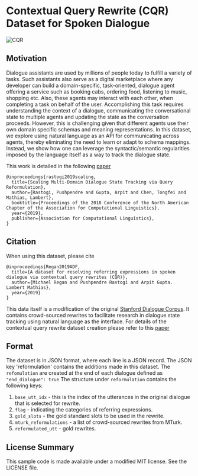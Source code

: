 # Contextual Query Rewrite (CQR) Dataset for Spoken Dialogue

![CQR](https://github.com/alexa/alexa-dataset-contextual-query-rewrite/blob/master/dialog2-crop.png)

## Motivation
Dialogue assistants are used by millions of people today to fulfill a variety of tasks.  Such assistants also serve as a digital marketplace where any developer can build a domain-specific, task-oriented, dialogue agent offering a service such as booking cabs, ordering food, listening to music, shopping etc. Also, these agents may interact with each other, when completing a task on behalf of the user. Accomplishing this task requires understanding the context of a dialogue, communicating the conversational state to multiple agents and updating the state as the conversation proceeds. However, this is challenging given that different agents use their own domain specific schemas and meaning representations. In this dataset, we explore using natural language as an API for communicating across agents, thereby eliminating the need to learn or adapt to schema mappings. Instead, we show how one can leverage the syntactic/semantic regularities imposed by the language itself as a way to track the dialogue state. 

This work is detailed in the following [paper](https://arxiv.org/pdf/1903.05164.pdf)
```shell
@inproceedings{rastogi2019scaling,
  title={Scaling Multi-Domain Dialogue State Tracking via Query Reformulation},
  author={Rastogi, Pushpendre and Gupta, Arpit and Chen, Tongfei and Mathias, Lambert},
  booktitle={Proceedings of the 2018 Conference of the North American Chapter of the Association for Computational Linguistics},
  year={2019},
  publisher={Association for Computational Linguistics},
}
```

## Citation
When using this dataset, please cite
```shell
@inproceedings{Regan2019ADF,
  title={A dataset for resolving referring expressions in spoken dialogue via contextual query rewrites (CQR)},
  author={Michael Regan and Pushpendre Rastogi and Arpit Gupta. Lambert Mathias},
  year={2019}
}
```

This data itself is a modification of the original [Stanford Dialogue Corpus](https://nlp.stanford.edu/blog/a-new-multi-turn-multi-domain-task-oriented-dialogue-dataset/). It contains crowd-sourced rewrites to facilitate research in dialogue state tracking using natural language as the interface. For details of the contextual query rewrite dataset creation please refer to this [paper](https://arxiv.org/pdf/1903.11783.pdf)

## Format
The dataset is in JSON format, where each line is a JSON record. The JSON key 'reformulation' contains the additions made in this dataset. The ```refomulation``` are created at the end of each dialogue defined as ```"end_dialogue": true``` The structure under ```reformulation``` contains the following keys:
1. ```base_utt_idx``` - this is the index of the utterances in the original dialogue that is selected for rewrite.
2. ```flag``` - indicating the categories of referring expressions.
3. ```gold_slots``` - the gold standard slots to be used in the rewrite.
4. ```mturk_reformulations``` -  a list of crowd-sourced rewrites from MTurk.
5. ```reformulated_utt``` - gold rewrites.

## License Summary

This sample code is made available under a modified MIT license. See the LICENSE file.
